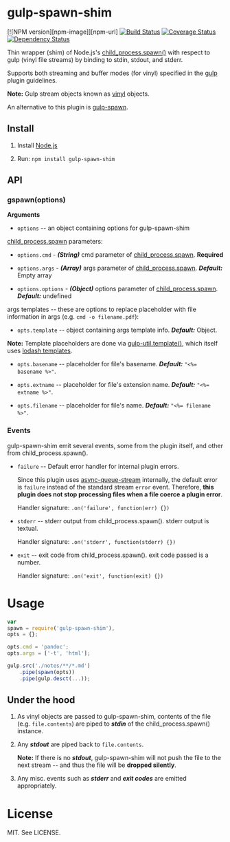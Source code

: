 gulp-spawn-shim
=======================

[![NPM version][npm-image]][npm-url]
[![Build Status](https://travis-ci.org/Dashed/gulp-spawn-shim.png?branch=master)](https://travis-ci.org/Dashed/gulp-spawn-shim)
[![Coverage Status](https://coveralls.io/repos/Dashed/gulp-spawn-shim/badge.png?branch=master)](https://coveralls.io/r/Dashed/gulp-spawn-shim?branch=master)
[![Dependency Status](https://david-dm.org/Dashed/gulp-spawn-shim.png)](https://david-dm.org/Dashed/gulp-spawn-shim)

Thin wrapper (shim) of Node.js's [child_process.spawn()](http://nodejs.org/api/child_process.html#child_process_child_process_spawn_command_args_options) with respect to gulp (vinyl file streams) by binding to stdin, stdout, and stderr.

Supports both streaming and buffer modes (for vinyl) specified in the [gulp](https://github.com/gulpjs/gulp) plugin guidelines.

**Note:** Gulp stream objects known as [vinyl](https://github.com/wearefractal/vinyl) objects.

An alternative to this plugin is [gulp-spawn](https://github.com/hparra/gulp-spawn).


## Install

1. Install [Node.js](http://nodejs.org/)

2.  Run: `npm install gulp-spawn-shim`

## API

### gspawn(options)

**Arguments**

* `options` -- an object containing options for gulp-spawn-shim

[child_process.spawn](nodejs.org/api/child_process.html#child_process_child_process_spawn_command_args_options) parameters:

* `options.cmd` - ***(String)*** cmd parameter of [child_process.spawn](nodejs.org/api/child_process.html#child_process_child_process_spawn_command_args_options). **Required**

* `options.args` - ***(Array)*** args parameter of [child_process.spawn](nodejs.org/api/child_process.html#child_process_child_process_spawn_command_args_options). ***Default:*** Empty array

* `options.options` - ***(Object)*** options parameter of [child_process.spawn](nodejs.org/api/child_process.html#child_process_child_process_spawn_command_args_options). ***Default:*** undefined

args templates -- these are options to replace placeholder with file information in args (e.g. `cmd -o filename.pdf`):

* `opts.template` -- object containing args template info. ***Default:*** Object.

**Note:** Template placeholders are done via [gulp-util.template()](https://github.com/gulpjs/gulp-util), which itself uses [lodash templates](http://lodash.com/docs#template).

* `opts.basename` -- placeholder for file's basename. ***Default:*** `"<%= basename %>"`.

* `opts.extname` -- placeholder for file's extension name. ***Default:*** `"<%= extname %>"`.

* `opts.filename` -- placeholder for file's name. ***Default:*** `"<%= filename %>"`.

### Events

gulp-spawn-shim emit several events, some from the plugin itself, and other from child_process.spawn().

* `failure` -- Default error handler for internal plugin errors.

   Since this plugin uses [async-queue-stream](https://github.com/Dashed/async-queue-stream/) internally, the default error is `failure` instead of the standard stream `error` event. Therefore, **this plugin does not stop processing files when a file coerce a plugin error**.

   Handler signature: `.on('failure', function(err) {})`

* `stderr` -- stderr output from child_process.spawn(). stderr output is textual.

   Handler signature: `.on('stderr', function(stderr) {})`

* `exit` -- exit code from child_process.spawn(). exit code passed is a number.

   Handler signature: `.on('exit', function(exit) {})`

Usage
=====

```js
var
spawn = require('gulp-spawn-shim'),
opts = {};

opts.cmd = 'pandoc';
opts.args = ['-t', 'html'];

gulp.src('./notes/**/*.md')
    .pipe(spawn(opts))
    .pipe(gulp.desct(...));
```

## Under the hood

1. As vinyl objects are passed to gulp-spawn-shim, contents of the file (e.g. `file.contents`) are piped to ***stdin*** of the child_process.spawn() instance.

2. Any ***stdout*** are piped back to `file.contents`.

   **Note:** If there is no ***stdout***, gulp-spawn-shim will not push the file to the next stream -- and thus the file will be **dropped silently**.

3. Any misc. events such as ***stderr*** and ***exit codes*** are emitted appropriately.


License
=======

MIT. See LICENSE.
